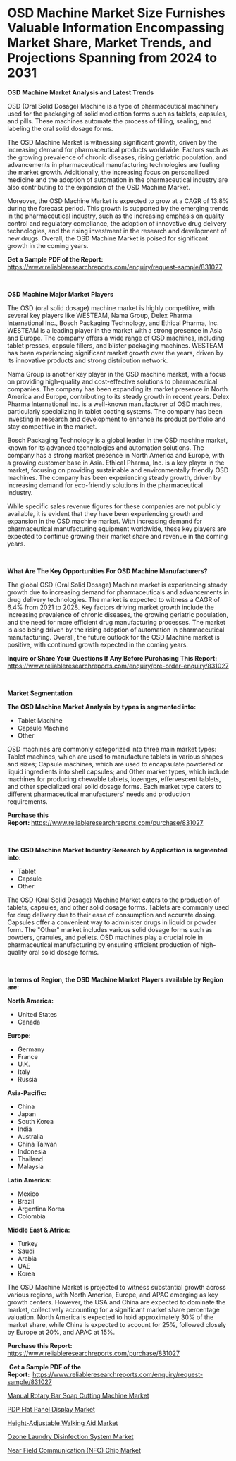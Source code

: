 <p><h1>OSD Machine Market Size Furnishes Valuable Information Encompassing Market Share, Market Trends, and Projections Spanning from 2024 to 2031</h1></p><p><strong>OSD Machine Market Analysis and Latest Trends</strong></p>
<p><p>OSD (Oral Solid Dosage) Machine is a type of pharmaceutical machinery used for the packaging of solid medication forms such as tablets, capsules, and pills. These machines automate the process of filling, sealing, and labeling the oral solid dosage forms. </p><p>The OSD Machine Market is witnessing significant growth, driven by the increasing demand for pharmaceutical products worldwide. Factors such as the growing prevalence of chronic diseases, rising geriatric population, and advancements in pharmaceutical manufacturing technologies are fueling the market growth. Additionally, the increasing focus on personalized medicine and the adoption of automation in the pharmaceutical industry are also contributing to the expansion of the OSD Machine Market.</p><p>Moreover, the OSD Machine Market is expected to grow at a CAGR of 13.8% during the forecast period. This growth is supported by the emerging trends in the pharmaceutical industry, such as the increasing emphasis on quality control and regulatory compliance, the adoption of innovative drug delivery technologies, and the rising investment in the research and development of new drugs. Overall, the OSD Machine Market is poised for significant growth in the coming years.</p></p>
<p><strong>Get a Sample PDF of the Report:&nbsp;</strong> <a href="https://www.reliableresearchreports.com/enquiry/request-sample/831027">https://www.reliableresearchreports.com/enquiry/request-sample/831027</a></p>
<p>&nbsp;</p>
<p><strong>OSD Machine Major Market Players</strong></p>
<p><p>The OSD (oral solid dosage) machine market is highly competitive, with several key players like WESTEAM, Nama Group, Delex Pharma International Inc., Bosch Packaging Technology, and Ethical Pharma, Inc. WESTEAM is a leading player in the market with a strong presence in Asia and Europe. The company offers a wide range of OSD machines, including tablet presses, capsule fillers, and blister packaging machines. WESTEAM has been experiencing significant market growth over the years, driven by its innovative products and strong distribution network.</p><p>Nama Group is another key player in the OSD machine market, with a focus on providing high-quality and cost-effective solutions to pharmaceutical companies. The company has been expanding its market presence in North America and Europe, contributing to its steady growth in recent years. Delex Pharma International Inc. is a well-known manufacturer of OSD machines, particularly specializing in tablet coating systems. The company has been investing in research and development to enhance its product portfolio and stay competitive in the market.</p><p>Bosch Packaging Technology is a global leader in the OSD machine market, known for its advanced technologies and automation solutions. The company has a strong market presence in North America and Europe, with a growing customer base in Asia. Ethical Pharma, Inc. is a key player in the market, focusing on providing sustainable and environmentally friendly OSD machines. The company has been experiencing steady growth, driven by increasing demand for eco-friendly solutions in the pharmaceutical industry.</p><p>While specific sales revenue figures for these companies are not publicly available, it is evident that they have been experiencing growth and expansion in the OSD machine market. With increasing demand for pharmaceutical manufacturing equipment worldwide, these key players are expected to continue growing their market share and revenue in the coming years.</p></p>
<p>&nbsp;</p>
<p><strong>What Are The Key Opportunities For OSD Machine Manufacturers?</strong></p>
<p><p>The global OSD (Oral Solid Dosage) Machine market is experiencing steady growth due to increasing demand for pharmaceuticals and advancements in drug delivery technologies. The market is expected to witness a CAGR of 6.4% from 2021 to 2028. Key factors driving market growth include the increasing prevalence of chronic diseases, the growing geriatric population, and the need for more efficient drug manufacturing processes. The market is also being driven by the rising adoption of automation in pharmaceutical manufacturing. Overall, the future outlook for the OSD Machine market is positive, with continued growth expected in the coming years.</p></p>
<p><strong>Inquire or Share Your Questions If Any Before Purchasing This Report:</strong> <a href="https://www.reliableresearchreports.com/enquiry/pre-order-enquiry/831027">https://www.reliableresearchreports.com/enquiry/pre-order-enquiry/831027</a></p>
<p>&nbsp;</p>
<p><strong>Market Segmentation</strong></p>
<p><strong>The OSD Machine Market Analysis by types is segmented into:</strong></p>
<p><ul><li>Tablet Machine</li><li>Capsule Machine</li><li>Other</li></ul></p>
<p><p>OSD machines are commonly categorized into three main market types: Tablet machines, which are used to manufacture tablets in various shapes and sizes; Capsule machines, which are used to encapsulate powdered or liquid ingredients into shell capsules; and Other market types, which include machines for producing chewable tablets, lozenges, effervescent tablets, and other specialized oral solid dosage forms. Each market type caters to different pharmaceutical manufacturers' needs and production requirements.</p></p>
<p><strong>Purchase this Report:&nbsp;</strong><a href="https://www.reliableresearchreports.com/purchase/831027">https://www.reliableresearchreports.com/purchase/831027</a></p>
<p>&nbsp;</p>
<p><strong>The OSD Machine Market Industry Research by Application is segmented into:</strong></p>
<p><ul><li>Tablet</li><li>Capsule</li><li>Other</li></ul></p>
<p><p>The OSD (Oral Solid Dosage) Machine Market caters to the production of tablets, capsules, and other solid dosage forms. Tablets are commonly used for drug delivery due to their ease of consumption and accurate dosing. Capsules offer a convenient way to administer drugs in liquid or powder form. The "Other" market includes various solid dosage forms such as powders, granules, and pellets. OSD machines play a crucial role in pharmaceutical manufacturing by ensuring efficient production of high-quality oral solid dosage forms.</p></p>
<p>&nbsp;</p>
<p><strong>In terms of Region, the OSD Machine Market Players available by Region are:</strong></p>
<p>
    <p> <strong> North America: </strong>
        <ul>
            <li>United States</li>
            <li>Canada</li>
        </ul>
        </p> 
    <p> <strong> Europe: </strong>
        <ul>
            <li>Germany</li>
            <li>France</li>
            <li>U.K.</li>
            <li>Italy</li>
            <li>Russia</li>
        </ul>
        </p> 
    <p> <strong> Asia-Pacific: </strong>
        <ul>
            <li>China</li>
            <li>Japan</li>
            <li>South Korea</li>
            <li>India</li>
            <li>Australia</li>
            <li>China Taiwan</li>
            <li>Indonesia</li>
            <li>Thailand</li>
            <li>Malaysia</li>
        </ul>
        </p> 
    <p> <strong> Latin America: </strong>
        <ul>
            <li>Mexico</li>
            <li>Brazil</li>
            <li>Argentina Korea</li>
            <li>Colombia</li>
        </ul>
        </p> 
    <p> <strong> Middle East & Africa: </strong>
        <ul>
            <li>Turkey</li>
            <li>Saudi</li>
            <li>Arabia</li>
            <li>UAE</li>
            <li>Korea</li>
        </ul>
    </p>
    </p>
<p><p>The OSD Machine Market is projected to witness substantial growth across various regions, with North America, Europe, and APAC emerging as key growth centers. However, the USA and China are expected to dominate the market, collectively accounting for a significant market share percentage valuation. North America is expected to hold approximately 30% of the market share, while China is expected to account for 25%, followed closely by Europe at 20%, and APAC at 15%.</p></p>
<p><strong>Purchase this Report: </strong><a href="https://www.reliableresearchreports.com/purchase/831027">https://www.reliableresearchreports.com/purchase/831027</a></p>
<p>&nbsp;<strong>Get a Sample PDF of the Report:&nbsp;&nbsp;</strong><a href="https://www.reliableresearchreports.com/enquiry/request-sample/831027">https://www.reliableresearchreports.com/enquiry/request-sample/831027</a></p>
<p><strong></strong></p>
<p><p><a href="https://issuu.com/reportprime-2/docs/manual-rotary-bar-soap-cutting-machine-market-size">Manual Rotary Bar Soap Cutting Machine Market</a></p><p><a href="https://github.com/Sherrillcrooksxa8i18ucf2m/Market-Research-Report-List-1/blob/main/pdp-flat-panel-display-market.md">PDP Flat Panel Display Market</a></p><p><a href="https://github.com/lababdou/Market-Research-Report-List-2/blob/main/height-adjustable-walking-aid-market.md">Height-Adjustable Walking Aid Market</a></p><p><a href="https://issuu.com/reportprime-2/docs/ozone-laundry-disinfection-system-market-size-2030">Ozone Laundry Disinfection System Market</a></p><p><a href="https://github.com/Chiragrp22/Market-Research-Report-List-3/blob/main/near-field-communication-nfc-chip-market.md">Near Field Communication (NFC) Chip Market</a></p></p>
